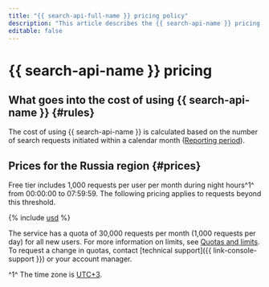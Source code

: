 ```yaml
---
title: "{{ search-api-full-name }} pricing policy"
description: "This article describes the {{ search-api-name }} pricing policy."
editable: false
---
```


# {{ search-api-name }} pricing



## What goes into the cost of using {{ search-api-name }} {#rules}

The cost of using {{ search-api-name }} is calculated based on the number of search requests initiated within a calendar month ([Reporting period](../billing/concepts/reporting-period.md)).

## Prices for the Russia region {#prices}


Free tier includes 1,000 requests per user per month during night hours^1^ from 00:00:00 to 07:59:59. The following pricing applies to requests beyond this threshold.



{% include [usd](../_pricing/search-api/usd.md) %}


The service has a quota of 30,000 requests per month (1,000 requests per day) for all new users. For more information on limits, see [Quotas and limits](concepts/limits.md). To request a change in quotas, contact [technical support]({{ link-console-support }}) or your account manager.

^1^ The time zone is [UTC+3](https://en.wikipedia.org/wiki/UTC%2B03:00).
